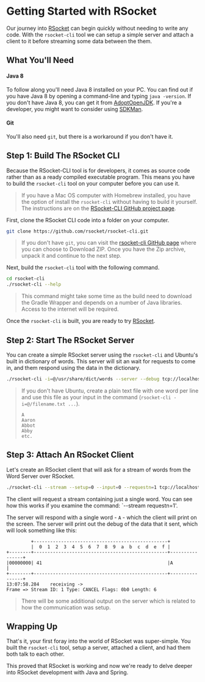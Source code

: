 # Getting Started with RSocket

Our journey into [RSocket][rsocket] can begin quickly without needing to write any code. With the `rsocket-cli` tool we can setup a simple server and attach a client to it before streaming some data between the them.

## What You'll Need

#### Java 8

To follow along you'll need Java 8 installed on your PC. You can find out if you have Java 8 by opening a command-line and typing `java -version`. If you don't have Java 8, you can get it from [AdoptOpenJDK][adopt-open-jdk]. If you're a developer, you might want to consider using [SDKMan][sdkman].

#### Git

You'll also need `git`, but there is a workaround if you don't have it. 

## Step 1: Build The RSocket CLI

Because the RSocket-CLI tool is for developers, it comes as source code rather than as a ready compiled executable program. This means you have to build the `rsocket-cli` tool on your computer before you can use it.

> If you have a Mac OS computer with Homebrew installed, you have the option of install the `rsocket-cli` without having to build it yourself. The instructions are on the [RSocket-CLI GitHub project page][rsocket-cli].

First, clone the RSocket CLI code into a folder on your computer.

```bash
git clone https://github.com/rsocket/rsocket-cli.git
```

> If you don't have `git`, you can visit the [rsocket-cli GitHub page][rsocket-cli] where you can choose to Download ZIP. Once you have the Zip archive, unpack it and continue to the next step.

Next, build the `rsocket-cli` tool with the following command.

```bash
cd rsocket-cli
./rsocket-cli --help
```

> This command might take some time as the build need to download the Gradle Wrapper and depends on a number of Java libraries. Access to the internet will be required.

Once the `rsocket-cli` is built, you are ready to try [RSocket][rsocket].

## Step 2: Start The RSocket Server

You can create a simple RSocket server using the `rsocket-cli` and Ubuntu's built in dictionary of words. This server will sit an wait for requests to come in, and them respond using the data in the dictionary.

```bash
./rsocket-cli -i=@/usr/share/dict/words --server --debug tcp://localhost:8765
```

> If you don't have Ubuntu, create a plain text file with one word per line and use this file as your input in the command (`rsocket-cli -i=@/filename.txt ...`).
> ```text
> A
> Aaron
> Abbot
> Abby
> etc.
> ```

## Step 3: Attach An RSocket Client

Let's create an RSocket client that will ask for a stream of words from the Word Server over RSocket.

```bash
./rsocket-cli --stream --setup=0 --input=0 --requestn=1 tcp://localhost:8765
```

The client will request a stream containing just a single word. You can see how this works if you examine the command: `--stream requestn=1'.

The server will respond with a single word - `A` - which the client will print on the screen.  The server will print out the debug of the data that it sent, which will look something like this:

```text
         +-------------------------------------------------+
         |  0  1  2  3  4  5  6  7  8  9  a  b  c  d  e  f |
+--------+-------------------------------------------------+----------------+
|00000000| 41                                              |A               |
+--------+-------------------------------------------------+----------------+
13:07:58.284	receiving ->
Frame => Stream ID: 1 Type: CANCEL Flags: 0b0 Length: 6
```

> There will be some additional output on the server which is related to how the communication was setup.

## Wrapping Up

That's it, your first foray into the world of RSocket was super-simple.  You built the `rsocket-cli` tool, setup a server, attached a client, and had them both talk to each other. 

This proved that RSocket is working and now we're ready to delve deeper into RSocket development with Java and Spring.

[adopt-open-jdk]: https://adoptopenjdk.net/
[rsocket-cli]: https://github.com/rsocket/rsocket-cli
[rsocket]: http://rsocket.io/
[sdkman]: https://sdkman.io/
